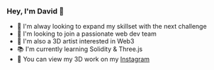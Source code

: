 ### Hey, I'm David 👋

- 🎯 I'm alway looking to expand my skillset with the next challenge
- 🤝 I'm looking to join a passionate web dev team
- 🎨 I'm also a 3D artist interested in Web3
- 📚 I'm currently learning Solidity & Three.js
- 📱 You can view my 3D work on my [Instagram](https://www.instagram.com/itsdavehimself)
